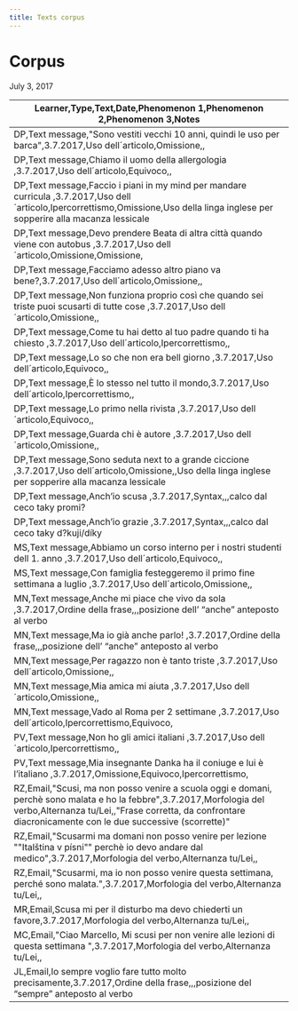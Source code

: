 ```yaml
---
title: Texts corpus
---
```

# Corpus 
July 3, 2017

| Learner,Type,Text,Date,Phenomenon 1,Phenomenon 2,Phenomenon 3,Notes                                                                                                                                                                 | 
|-------------------------------------------------------------------------------------------------------------------------------------------------------------------------------------------------------------------------------------| 
| DP,Text message,"Sono vestiti vecchi 10 anni, quindi le uso per barca",3.7.2017,Uso dell´articolo,Omissione,,                                                                                                                       | 
| DP,Text message,Chiamo il uomo della allergologia ,3.7.2017,Uso dell´articolo,Equivoco,,                                                                                                                                            | 
| DP,Text message,Faccio i piani in my mind per mandare curricula ,3.7.2017,Uso dell´articolo,Ipercorrettismo,Omissione,Uso della linga inglese per sopperire alla macanza lessicale                                                  | 
| DP,Text message,Devo prendere Beata di altra città quando viene con autobus ,3.7.2017,Uso dell´articolo,Omissione,Omissione,                                                                                                        | 
| DP,Text message,Facciamo adesso altro piano va bene?,3.7.2017,Uso dell´articolo,Omissione,,                                                                                                                                         | 
| DP,Text message,Non funziona proprio così che quando sei triste puoi scusarti di tutte cose ,3.7.2017,Uso dell´articolo,Omissione,,                                                                                                 | 
| DP,Text message,Come tu hai detto al tuo padre quando ti ha chiesto ,3.7.2017,Uso dell´articolo,Ipercorrettismo,,                                                                                                                   | 
| DP,Text message,Lo so che non era bell giorno ,3.7.2017,Uso dell´articolo,Equivoco,,                                                                                                                                                | 
| DP,Text message,È lo stesso nel tutto il mondo,3.7.2017,Uso dell´articolo,Ipercorrettismo,,                                                                                                                                         | 
| DP,Text message,Lo primo nella rivista ,3.7.2017,Uso dell´articolo,Equivoco,,                                                                                                                                                       | 
| DP,Text message,Guarda chi è autore ,3.7.2017,Uso dell´articolo,Omissione,,                                                                                                                                                         | 
| DP,Text message,Sono seduta next to a grande ciccione ,3.7.2017,Uso dell´articolo,Omissione,,Uso della linga inglese per sopperire alla macanza lessicale                                                                           | 
| DP,Text message,Anch’io scusa ,3.7.2017,Syntax,,,calco dal ceco taky promi?                                                                                                                                                         | 
| DP,Text message,Anch’io grazie ,3.7.2017,Syntax,,,calco dal ceco taky d?kuji/díky                                                                                                                                                   | 
| MS,Text message,Abbiamo un corso interno per i nostri studenti dell 1. anno ,3.7.2017,Uso dell´articolo,Equivoco,,                                                                                                                  | 
| MS,Text message,Con famiglia festeggeremo il primo fine settimana a luglio ,3.7.2017,Uso dell´articolo,Omissione,,                                                                                                                  | 
| MN,Text message,Anche mi piace che vivo da sola  ,3.7.2017,Ordine della frase,,,posizione dell’ “anche” anteposto al verbo                                                                                                          | 
| MN,Text message,Ma io già anche parlo!  ,3.7.2017,Ordine della frase,,,posizione dell’ “anche” anteposto al verbo                                                                                                                   | 
| MN,Text message,Per ragazzo non è tanto triste ,3.7.2017,Uso dell´articolo,Omissione,,                                                                                                                                              | 
| MN,Text message,Mia amica mi aiuta ,3.7.2017,Uso dell´articolo,Omissione,,                                                                                                                                                          | 
| MN,Text message,Vado al Roma per 2 settimane ,3.7.2017,Uso dell´articolo,Ipercorrettismo,Equivoco,                                                                                                                                  | 
| PV,Text message,Non ho gli amici italiani ,3.7.2017,Uso dell´articolo,Ipercorrettismo,,                                                                                                                                             | 
| PV,Text message,Mia insegnante Danka ha il coniuge e lui è l’italiano ,3.7.2017,Omissione,Equivoco,Ipercorrettismo,                                                                                                                 | 
| RZ,Email,"Scusi, ma non posso venire a scuola oggi e domani, perchè sono malata e ho la febbre",3.7.2017,Morfologia del verbo,Alternanza tu/Lei,,"Frase corretta, da confrontare diacronicamente con le due successive (scorrette)" | 
| RZ,Email,"Scusarmi ma domani non posso venire per lezione ""Italština v písni"" perchè io devo andare dal medico",3.7.2017,Morfologia del verbo,Alternanza tu/Lei,,                                                                 | 
| RZ,Email,"Scusarmi, ma io non posso venire questa settimana, perché sono malata.",3.7.2017,Morfologia del verbo,Alternanza tu/Lei,,                                                                                                 | 
| MR,Email,Scusa mi per il disturbo ma devo chiederti un favore,3.7.2017,Morfologia del verbo,Alternanza tu/Lei,,                                                                                                                     | 
| MC,Email,"Ciao Marcello, Mi scusi per non venire alle lezioni di questa settimana ",3.7.2017,Morfologia del verbo,Alternanza tu/Lei,,                                                                                               | 
| JL,Email,Io sempre voglio fare tutto molto precisamente,3.7.2017,Ordine della frase,,,posizione del “sempre” anteposto al verbo                                                                                                     | 
